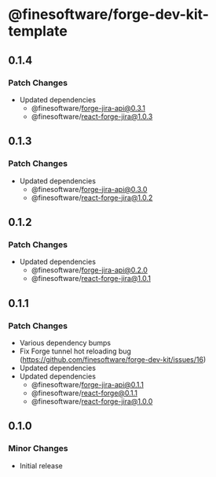 # @finesoftware/forge-dev-kit-template

## 0.1.4

### Patch Changes

-   Updated dependencies
    -   @finesoftware/forge-jira-api@0.3.1
    -   @finesoftware/react-forge-jira@1.0.3

## 0.1.3

### Patch Changes

-   Updated dependencies
    -   @finesoftware/forge-jira-api@0.3.0
    -   @finesoftware/react-forge-jira@1.0.2

## 0.1.2

### Patch Changes

-   Updated dependencies
    -   @finesoftware/forge-jira-api@0.2.0
    -   @finesoftware/react-forge-jira@1.0.1

## 0.1.1

### Patch Changes

-   Various dependency bumps
-   Fix Forge tunnel hot reloading bug (https://github.com/finesoftware/forge-dev-kit/issues/16)
-   Updated dependencies
-   Updated dependencies
    -   @finesoftware/forge-jira-api@0.1.1
    -   @finesoftware/react-forge@0.1.1
    -   @finesoftware/react-forge-jira@1.0.0

## 0.1.0

### Minor Changes

-   Initial release
